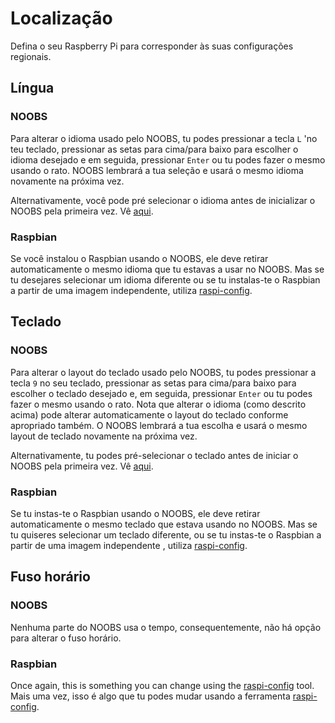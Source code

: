 # Localização

Defina o seu Raspberry Pi para corresponder às suas configurações regionais.


## Língua

### NOOBS

Para alterar o idioma usado pelo NOOBS, tu podes pressionar a tecla `L` 'no teu teclado, pressionar as setas para cima/para baixo para escolher o idioma desejado e em seguida, pressionar `Enter` ou tu podes fazer o mesmo usando o rato. NOOBS lembrará a tua seleção e usará o mesmo idioma novamente na próxima vez.

Alternativamente, você pode pré selecionar o idioma antes de inicializar o NOOBS pela primeira vez. Vê [aqui](https://github.com/raspberrypi/noobs/blob/master/README.md#how-to-change-the-default-language-keyboard-layout-display-mode-or-boot-partition).

### Raspbian

Se você instalou o Raspbian usando o NOOBS, ele deve retirar automaticamente o mesmo idioma que tu estavas a usar no NOOBS. Mas se tu desejares selecionar um idioma diferente ou se tu instalas-te o Raspbian a partir de uma imagem independente, utiliza [raspi-config](raspi-config.md#change-locale).


## Teclado

### NOOBS

Para alterar o layout do teclado usado pelo NOOBS, tu podes pressionar a tecla `9` no seu teclado, pressionar as setas para cima/para baixo para escolher o teclado desejado e, em seguida, pressionar `Enter` ou tu podes fazer o mesmo usando o rato. Nota que alterar o idioma (como descrito acima) pode alterar automaticamente o layout do teclado conforme apropriado também. O NOOBS lembrará a tua escolha e usará o mesmo layout de teclado novamente na próxima vez.

Alternativamente, tu podes pré-selecionar o teclado antes de iniciar o NOOBS pela primeira vez. Vê [aqui](https://github.com/raspberrypi/noobs/blob/master/README.md#how-to-change-the-default-language-keyboard-layout-display-mode-or-boot-partition).

### Raspbian

Se tu instas-te o Raspbian usando o NOOBS, ele deve retirar automaticamente o mesmo teclado que estava usando no NOOBS. Mas se tu quiseres selecionar um teclado diferente, ou se tu instas-te o Raspbian a partir de uma imagem independente , utiliza [raspi-config](raspi-config.md#change-keyboard-layout).


## Fuso horário

### NOOBS

Nenhuma parte do NOOBS usa o tempo, consequentemente, não há opção para alterar o fuso horário.

### Raspbian

Once again, this is something you can change using the [raspi-config](raspi-config.md#change-timezone) tool.
Mais uma vez, isso é algo que tu podes mudar usando a ferramenta [raspi-config](raspi-config.md#change-timezone).

